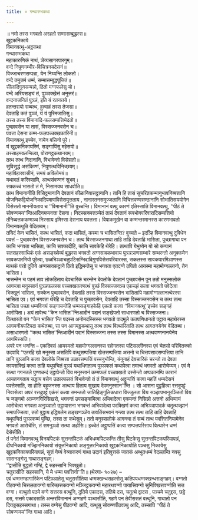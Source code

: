 ```yaml
---
title: ० गन्थारम्भकथा

---
```

॥ नमो तस्स भगवतो अरहतो सम्मासम्बुद्धस्स॥  
खुद्दकनिकाये  
विमानवत्थु-अट्ठकथा  
गन्थारम्भकथा  
महाकारुणिकं नाथं, ञेय्यसागरपारगुम्।  
वन्दे निपुणगम्भीर-विचित्रनयदेसनं॥  
विज्जाचरणसम्पन्ना, येन निय्यन्ति लोकतो।  
वन्दे तमुत्तमं धम्मं, सम्मासम्बुद्धपूजितं॥  
सीलादिगुणसम्पन्नो, ठितो मग्गफलेसु यो।  
वन्दे अरियसङ्घं तं, पुञ्ञक्खेत्तं अनुत्तरं॥  
वन्दनाजनितं पुञ्ञं, इति यं रतनत्तये।  
हतन्तरायो सब्बत्थ, हुत्वाहं तस्स तेजसा॥  
देवताहि कतं पुञ्ञं, यं यं पुरिमजातिसु।  
तस्स तस्स विमानादि-फलसम्पत्तिभेदतो॥  
पुच्छावसेन या तासं, विस्सज्जनवसेन च।  
पवत्ता देसना कम्म-फलपच्चक्खकारिनी॥  
विमानवत्थु इच्चेव, नामेन वसिनो पुरे।  
यं खुद्दकनिकायस्मिं, सङ्गायिंसु महेसयो॥  
तस्साहमवलम्बित्वा, पोराणट्ठकथानयम्।  
तत्थ तत्थ निदानानि, विभावेन्तो विसेसतो॥  
सुविसुद्धं असंकिण्णं, निपुणत्थविनिच्छयम्।  
महाविहारवासीनं, समयं अविलोमयं॥  
यथाबलं करिस्सामि, अत्थसंवण्णनं सुभम्।  
सक्कच्चं भासतो तं मे, निसामयथ साधवोति॥  
तत्थ विमानानीति विसिट्ठमानानि देवतानं कीळानिवासट्ठानानि। तानि हि तासं सुचरितकम्मानुभावनिब्बत्तानि योजनिकद्वियोजनिकादिपमाणविसेसयुत्तताय , नानारतनसमुज्जलानि विचित्तवण्णसण्ठानानि सोभातिसययोगेन विसेसतो माननीयताय च ‘‘विमानानी’’ति वुच्चन्ति। विमानानं वत्थु कारणं एतिस्साति विमानवत्थु, ‘‘पीठं ते सोवण्णमय’’न्तिआदिनयप्पवत्ता देसना। निदस्सनमत्तञ्चेतं तासं देवतानं रूपभोगपरिवारादिसम्पत्तियो तंनिब्बत्तककम्मञ्च निस्साय इमिस्सा देसनाय पवत्तत्ता। विपाकमुखेन वा कम्मन्तरमानस्स कारणभावतो विमानवत्थूति वेदितब्बम्।  
तयिदं केन भासितं, कत्थ भासितं, कदा भासितं, कस्मा च भासितन्ति? वुच्चते – इदञ्हि विमानवत्थु दुविधेन पवत्तं – पुच्छावसेन विस्सज्जनवसेन च। तत्थ विस्सज्जनगाथा ताहि ताहि देवताहि भासिता, पुच्छागाथा पन काचि भगवता भासिता, काचि सक्कादीहि, काचि सावकेहि थेरेहि। तत्थापि येभुय्येन यो सो कप्पानं सतसहस्साधिकं एकं असङ्ख्येय्यं बुद्धस्स भगवतो अग्गसावकभावाय पुञ्ञञाणसम्भारे सम्भरन्तो अनुक्कमेन सावकपारमियो पूरेत्वा, छळभिञ्ञाचतुपटिसम्भिदादिगुणविसेसपरिवारस्स, सकलस्स सावकपारमिञाणस्स मत्थकं पत्तो दुतिये अग्गसावकट्ठाने ठितो इद्धिमन्तेसु च भगवता एतदग्गे ठपितो आयस्मा महामोग्गल्लानो, तेन भासिता।  
भासन्तेन च पठमं ताव लोकहिताय देवचारिकं चरन्तेन देवलोके देवतानं पुच्छावसेन पुन ततो मनुस्सलोकं आगन्त्वा मनुस्सानं पुञ्ञफलस्स पच्चक्खकरणत्थं पुच्छं विस्सज्जनञ्च एकज्झं कत्वा भगवतो पवेदेत्वा भिक्खूनं भासिता, सक्केन पुच्छावसेन, देवताहि तस्स विस्सज्जनवसेन भासितापि महामोग्गल्लानत्थेरस्स भासिता एव। एवं भगवता थेरेहि च देवताहि च पुच्छावसेन, देवताहि तस्सा विस्सज्जनवसेन च तत्थ तत्थ भासिता पच्छा धम्मविनयं सङ्गायन्तेहि धम्मसङ्गाहकेहि एकतो कत्वा ‘‘विमानवत्थु’’इच्चेव सङ्गहं आरोपिता। अयं तावेत्थ ‘‘केन भासित’’न्तिआदीनं पदानं सङ्खेपतो साधारणतो च विस्सज्जना।  
वित्थारतो पन ‘‘केन भासित’’न्ति पदस्स अनोमदस्सिस्स भगवतो पादमूले कतपणिधानतो पट्ठाय महाथेरस्स आगमनीयपटिपदा कथेतब्बा, सा पन आगमट्ठकथासु तत्थ तत्थ वित्थारिताति तत्थ आगतनयेनेव वेदितब्बा। असाधारणतो ‘‘कत्थ भासित’’न्तिआदीनं पदानं विस्सज्जना तस्स तस्स विमानस्स अत्थवण्णनानयेनेव आगमिस्सति।  
अपरे पन भणन्ति – एकदिवसं आयस्मतो महामोग्गल्लानस्स रहोगतस्स पटिसल्लीनस्स एवं चेतसो परिवितक्को उदपादि ‘‘एतरहि खो मनुस्सा असतिपि वत्थुसम्पत्तिया खेत्तसम्पत्तिया अत्तनो च चित्तपसादसम्पत्तिया तानि तानि पुञ्ञानि कत्वा देवलोके निब्बत्ता उळारसम्पत्तिं पच्चनुभोन्ति, यंनूनाहं देवचारिकं चरन्तो ता देवता कायसक्खिं कत्वा ताहि यथूपचितं पुञ्ञं यथाधिगतञ्च पुञ्ञफलं कथापेत्वा तमत्थं भगवतो आरोचेय्यम्। एवं मे सत्था गगनतले पुण्णचन्दं उट्ठापेन्तो विय मनुस्सानं कम्मफलं पच्चक्खतो दस्सेन्तो अप्पकानम्पि कारानं आयतनगताय सद्धाय वसेन उळारफलतं विभावेन्तो तं तं विमानवत्थुं अट्ठुप्पत्तिं कत्वा महतिं धम्मदेसनं पवत्तेस्सति, सा होति बहुजनस्स अत्थाय हिताय सुखाय देवमनुस्सान’’न्ति । सो आसना वुट्ठहित्वा रत्तदुपट्टं निवासेत्वा अपरं रत्तदुपट्टं एकंसं कत्वा समन्ततो जातिहिङ्गुलिकधारा विज्जुलता विय सञ्झापभानुरञ्जितो विय च जङ्गमो अञ्जनगिरिसिखरो, भगवन्तं उपसङ्कमित्वा अभिवादेत्वा एकमन्तं निसिन्नो अत्तनो अधिप्पायं आरोचेत्वा भगवता अनुञ्ञातो उट्ठायासना भगवन्तं अभिवादेत्वा पदक्खिणं कत्वा अभिञ्ञापादकं चतुत्थज्झानं समापज्जित्वा, ततो वुट्ठाय इद्धिबलेन तङ्खणञ्ञेव तावतिंसभवनं गन्त्वा तत्थ तत्थ ताहि ताहि देवताहि यथूपचितं पुञ्ञकम्मं पुच्छि, तस्स ता कथेसुम्। ततो मनुस्सलोकं आगन्त्वा तं सब्बं तत्थ पवत्तितनियामेनेव भगवतो आरोचेसि, तं समनुञ्ञो सत्था अहोसि। इच्चेतं अट्ठुप्पत्तिं कत्वा सम्पत्तपरिसाय वित्थारेन धम्मं देसेसीति।  
तं पनेतं विमानवत्थु विनयपिटकं सुत्तन्तपिटकं अभिधम्मपिटकन्ति तीसु पिटकेसु सुत्तन्तपिटकपरियापन्नं, दीघनिकायो मज्झिमनिकायो संयुत्तनिकायो अङ्गुत्तरनिकायो खुद्दकनिकायोति पञ्चसु निकायेसु खुद्दकनिकायपरियापन्नं, सुत्तं गेय्यं वेय्याकरणं गाथा उदानं इतिवुत्तकं जातकं अब्भुतधम्मं वेदल्लन्ति नवसु सासनङ्गेसु गाथासङ्गहम्।  
‘‘द्वासीति बुद्धतो गण्हिं, द्वे सहस्सानि भिक्खुतो।  
चतुरासीति सहस्सानि, ये मे धम्मा पवत्तिनो’’ति॥ (थेरगा॰ १०२७) –  
एवं धम्मभण्डागारिकेन पटिञ्ञातेसु चतुरासीतिया धम्मक्खन्धसहस्सेसु कतिपयधम्मक्खन्धसङ्गहम्। वग्गतो पीठवग्गो चित्तलतावग्गो पारिच्छत्तकवग्गो मञ्जिट्ठकवग्गो महारथवग्गो पायासिवग्गो सुनिक्खित्तवग्गोति सत्त वग्गा। वत्थुतो पठमे वग्गे सत्तरस वत्थूनि, दुतिये एकादस, ततिये दस, चतुत्थे द्वादस , पञ्चमे चतुद्दस, छट्ठे दस, सत्तमे एकादसाति अन्तरविमानानं अग्गहणे पञ्चासीति, गहणे पन तेवीससतं वत्थूनि, गाथातो पन दियड्ढसहस्सगाथा। तस्स वग्गेसु पीठवग्गो आदि, वत्थूसु सोवण्णपीठवत्थु आदि, तस्सापि ‘‘पीठं ते सोवण्णमय’’न्ति गाथा आदि।  